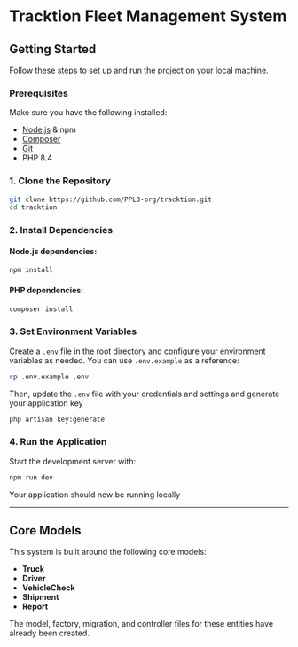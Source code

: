 # Tracktion Fleet Management System

## Getting Started
Follow these steps to set up and run the project on your local machine.

### Prerequisites
Make sure you have the following installed:
- [Node.js](https://nodejs.org/) & npm
- [Composer](https://getcomposer.org/)
- [Git](https://git-scm.com/)
- PHP 8.4

### 1. Clone the Repository
```sh
git clone https://github.com/PPL3-org/tracktion.git
cd tracktion
```

### 2. Install Dependencies
#### Node.js dependencies:
```sh
npm install
```

#### PHP dependencies:
```sh
composer install
```

### 3. Set Environment Variables
Create a `.env` file in the root directory and configure your environment variables as needed. You can use `.env.example` as a reference:
```sh
cp .env.example .env
```
Then, update the `.env` file with your credentials and settings and generate your application key
```sh
php artisan key:generate
```

### 4. Run the Application
Start the development server with:
```sh
npm run dev
```

Your application should now be running locally

---

## Core Models
This system is built around the following core models:
- **Truck**
- **Driver**
- **VehicleCheck**
- **Shipment**
- **Report**

The model, factory, migration, and controller files for these entities have already been created.
